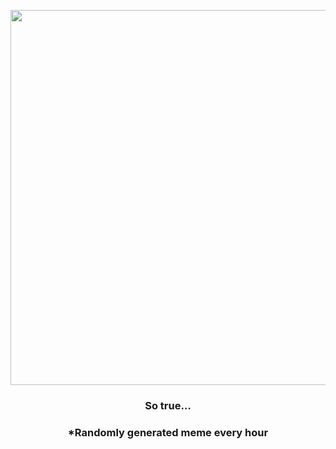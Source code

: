 <p align="center">
        <img src="https://i.redd.it/ejhozsbs1un91.jpg" width="600" height="600">
        </p>
        <h3 align="center">So true…</h3>
        <h3 align="center">*Randomly generated meme every hour</h3>
    